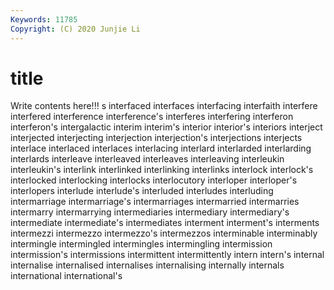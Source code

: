 ```yaml
---
Keywords: 11785
Copyright: (C) 2020 Junjie Li
---
```


# title

Write contents here!!!
s 
interfaced 
interfaces 
interfacing 
interfaith 
interfere 
interfered
interference 
interference's 
interferes 
interfering 
interferon 
interferon's 
intergalactic 
interim 
interim's 
interior
interior's 
interiors 
interject 
interjected 
interjecting 
interjection 
interjection's 
interjections 
interjects 
interlace
interlaced 
interlaces 
interlacing 
interlard 
interlarded 
interlarding 
interlards 
interleave 
interleaved 
interleaves
interleaving 
interleukin 
interleukin's 
interlink 
interlinked 
interlinking 
interlinks 
interlock 
interlock's 
interlocked
interlocking 
interlocks 
interlocutory 
interloper 
interloper's 
interlopers 
interlude 
interlude's 
interluded 
interludes
interluding 
intermarriage 
intermarriage's 
intermarriages 
intermarried 
intermarries 
intermarry 
intermarrying 
intermediaries 
intermediary
intermediary's 
intermediate 
intermediate's 
intermediates 
interment 
interment's 
interments 
intermezzi 
intermezzo 
intermezzo's
intermezzos 
interminable 
interminably 
intermingle 
intermingled 
intermingles 
intermingling 
intermission 
intermission's 
intermissions
intermittent 
intermittently 
intern 
intern's 
internal 
internalise 
internalised 
internalises 
internalising 
internally
internals 
international 
international's 
